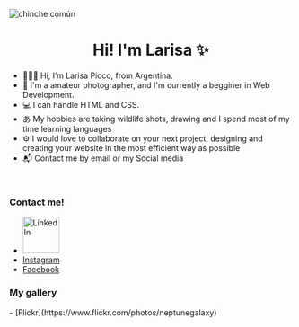 ![chinche común](https://user-images.githubusercontent.com/120819110/208546059-0daf90fb-d6b9-4e04-a49f-6c4bee8efda7.jpg)

<h1 align="center"> Hi! I'm Larisa ✨ </h1>

-  🙋🏻‍♀️ Hi, I’m Larisa Picco, from Argentina. <br>
-  📸 I'm a amateur photographer, and I'm currently a begginer in Web Development. <br>
-  💻 I can handle HTML and CSS. <br>
-  あ My hobbies are taking wildlife shots, drawing and I spend most of my time learning languages <br>
-  ⚙️ I would love to collaborate on your next project, designing and creating your website in the most efficient way as possible <br>
-  📬 Contact me by email or my Social media</p> <br>


<H3> Contact me! </h3>
  
-  <a href="https://www.linkedin.com/in/larisa-p-66518522a" target="_blank"><img src="[https://icons8.com/icon/mpH52RRtTK3v/linkedin](https://icons8.com/icon/60ZV_wYC0BM2/linkedin)" alt="LinkedIn" width="65" height="65"></a>
- [Instagram](https://www.instagram.com/laritaulianova/)
- [Facebook](https://www.facebook.com/neptune.murasaki.9/) <br>


<H3> My gallery </h3>
- [Flickr](https://www.flickr.com/photos/neptunegalaxy)

<!---
LarisaPicco/LarisaPicco is a ✨ special ✨ repository because its `README.md` (this file) appears on your GitHub profile.
You can click the Preview link to take a look at your changes.
--->
